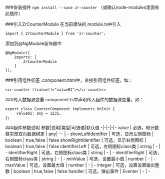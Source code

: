 ###安装插件
`npm install --save zr-counter` （或确认node-modules里面有此插件）

###引入ZrCounterModule
在当前模块的.module.ts中引入

    import { ZrCounterModule } from 'zr-counter';

添加到@NgModule装饰器中

    @NgModule({ 
        imports: [ 
            ZrCounterModule 
        ] 
    });

###引用组件标签
.component.html中，直接引用组件标签，如：

    <zr-counter [(value)]="value01"></zr-counter>

###传入数据源变量
component.ts中声明传入组件的数据源变量，如：

    export class CounterComponent implements OnInit { 
         value01: any = 1231;
    }; 

###组件参数说明
参数|说明|类型|可选值|默认值
-|-|-|-|-
value | 必选，和计数器实现双向数据绑定 | any| — | -
showLeftIdentifier | 可选，显示左侧图标 | boolean | true,false | false
showRightIdentifier | 可选，显示右侧图标 | boolean | true,false | false
identifierLeft | 可选，左侧图标class类 | string | - | -
identifierRight | 可选，右侧图标class类 | string | - | -
identifierRight | 可选，右侧图标class类 | string | - | -
minValue | 可选，设置最小值 | number | - | -
maxValue | 可选，设置最大值 | number | - | -
integer | 可选，设置设置输出整数 | boolean | true,false | false
handler | 可选，弹出事件 | Eventer | - | -